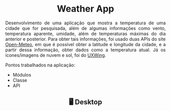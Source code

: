 <h1 align="center" id="title">Weather App</h1>
<p align="justify" class="description">Desenvolvimento de uma aplicação que mostra a temperatura de uma cidade que for pesquisada, além de algumas informações como vento, temperatura aparente, umidade, além de temperaturas máximas do dia anterior e posterior. Para obter tais informações, foi usado duas APIs do site <a href="https://open-meteo.com/">Open-Meteo</a>, em que é possível obter a latitude e longitude da cidade, e a partir dessa informação, obter dados como a temperatura atual. Já os ícones/imagens de nuvem e sol, foi do <a href="https://uxwing.com/">UXWing</a>.
</p>

Pontos trabalhados na aplicação:
- Módulos
- Classe
- API

<h2 align="center" id="subtitle">🖥️ Desktop</h2>